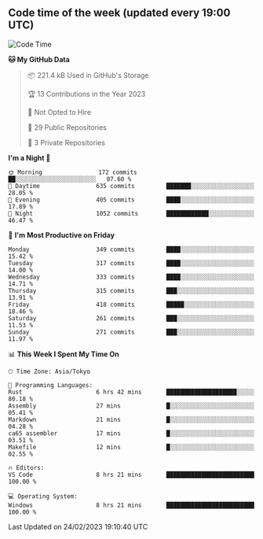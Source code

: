 ## Code time of the week (updated every 19:00 UTC)

<!--START_SECTION:waka-->
![Code Time](http://img.shields.io/badge/Code%20Time-1%2C563%20hrs%2019%20mins-blue)

**🐱 My GitHub Data** 

> 📦 221.4 kB Used in GitHub's Storage 
 > 
> 🏆 13 Contributions in the Year 2023
 > 
> 🚫 Not Opted to Hire
 > 
> 📜 29 Public Repositories 
 > 
> 🔑 3 Private Repositories 
 > 
**I'm a Night 🦉** 

```text
🌞 Morning                172 commits         ██░░░░░░░░░░░░░░░░░░░░░░░   07.60 % 
🌆 Daytime                635 commits         ███████░░░░░░░░░░░░░░░░░░   28.05 % 
🌃 Evening                405 commits         ████░░░░░░░░░░░░░░░░░░░░░   17.89 % 
🌙 Night                  1052 commits        ████████████░░░░░░░░░░░░░   46.47 % 
```
📅 **I'm Most Productive on Friday** 

```text
Monday                   349 commits         ████░░░░░░░░░░░░░░░░░░░░░   15.42 % 
Tuesday                  317 commits         ████░░░░░░░░░░░░░░░░░░░░░   14.00 % 
Wednesday                333 commits         ████░░░░░░░░░░░░░░░░░░░░░   14.71 % 
Thursday                 315 commits         ███░░░░░░░░░░░░░░░░░░░░░░   13.91 % 
Friday                   418 commits         █████░░░░░░░░░░░░░░░░░░░░   18.46 % 
Saturday                 261 commits         ███░░░░░░░░░░░░░░░░░░░░░░   11.53 % 
Sunday                   271 commits         ███░░░░░░░░░░░░░░░░░░░░░░   11.97 % 
```


📊 **This Week I Spent My Time On** 

```text
🕑︎ Time Zone: Asia/Tokyo

💬 Programming Languages: 
Rust                     6 hrs 42 mins       ████████████████████░░░░░   80.18 % 
Assembly                 27 mins             █░░░░░░░░░░░░░░░░░░░░░░░░   05.41 % 
Markdown                 21 mins             █░░░░░░░░░░░░░░░░░░░░░░░░   04.28 % 
ca65 assembler           17 mins             █░░░░░░░░░░░░░░░░░░░░░░░░   03.51 % 
Makefile                 12 mins             █░░░░░░░░░░░░░░░░░░░░░░░░   02.55 % 

🔥 Editors: 
VS Code                  8 hrs 21 mins       █████████████████████████   100.00 % 

💻 Operating System: 
Windows                  8 hrs 21 mins       █████████████████████████   100.00 % 
```


 Last Updated on 24/02/2023 19:10:40 UTC
<!--END_SECTION:waka-->